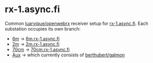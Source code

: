 # rx-1.async.fi

Common
[luarvique/openwebrx](https://github.com/luarvique/openwebrx)
receiver setup for
[rx-1.async.fi](https://rx-1.async.fi).
Each substation occupies its own branch:

* [6m](https://github.com/kahara/rx-1.async.fi/tree/6m) → [6m.rx-1.async.fi](https://6m.rx-1.async.fi)
* [2m](https://github.com/kahara/rx-1.async.fi/tree/2m) → [2m.rx-1.async.fi](https://2m.rx-1.async.fi)
* [70cm](https://github.com/kahara/rx-1.async.fi/tree/70cm) → [70cm.rx-1.async.fi](https://70cm.rx-1.async.fi)
* [Aux](https://github.com/kahara/rx-1.async.fi/tree/aux) → which currently consists of [berthubert/galmon](https://github.com/berthubert/galmon)
